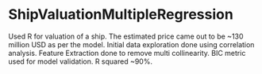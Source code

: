 # ShipValuationMultipleRegression
Used R for valuation of a ship. The estimated price came out to be ~130 million USD as per the model.
Initial data exploration done using correlation analysis. Feature Extraction done to remove multi collinearity. BIC metric used for model validation. R squared ~90%.

